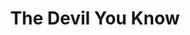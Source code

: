 ---
title: The Devil You Know
playwright: Emma Summerton
student_written: true
period: Autumn
season: Fringe
season_sort: 60
date_start: 2017-11-13
date_end: 2017-11-14
venue: New Theatre Studio A

cast:
- role: Lex
  name: Jayne Etherington
- role: Charlie
  name: Charlie Basley
- role: Quinn
  name: Lilian Race
- role: Banihask
  name: Owen Davies


crew:
- role: Director
  name: Emma Summerton
- role: Producer
  name: Maggie Dorling
- role: Technical Director
  name: Dave Porter
- role: Lighting Designer
  name: Ian Webster
- role: Sound Designer
  name: Will Peters
- role: Make-up Designer
  name: Sandra Jareno Ripoll
- role: Stage Manager
  name: Jess Donn
- role: Stage Manager
  name: Annabel Freer
- role: Stage Manager
  name: Annie Clayton
- role: Videographer
  name: Harry Fleet

assets:
  - type: poster
    image: 
  - type: trailer
    video: 
    title: Trailer
  - type: backstage
    video: 
    title: Backstage At

prod_shots: 

links:
  - type: Review
    href: 
    snapshot: 
    publisher: Impact Nottingham
    author: 
    title: " @ NNT: Review"
    date: 2017-11-
    rating: /10
    quote: "."

---
